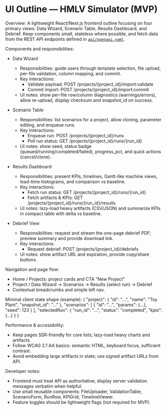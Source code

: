 # UI Outline — HMLV Simulator (MVP)

Overview:
A lightweight React/Next.js frontend outline focusing on four primary views: Data Wizard, Scenario Table, Results Dashboard, and Debrief. Keep components small, stateless where possible, and fetch data from the REST API endpoints defined in [`api/openapi.yaml`](api/openapi.yaml:1).

Components and responsibilities:

- Data Wizard
  - Responsibilities: guide users through template selection, file upload, per-file validation, column mapping, and commit.
  - Key interactions:
    - Validate payload: POST /projects/{project_id}/import:validate
    - Commit import: POST /projects/{project_id}/import:commit
  - UI notes: show per-file row/column diagnostics (warnings/errors), allow re-upload, display checksum and snapshot_id on success.

- Scenario Table
  - Responsibilities: list scenarios for a project, allow cloning, parameter editing, and enqueue runs.
  - Key interactions:
    - Enqueue run: POST /projects/{project_id}/runs
    - Poll run status: GET /projects/{project_id}/runs/{run_id}
  - UI notes: show seed, status badge (queued/running/completed/failed), progress_pct, and quick actions (cancel/clone).

- Results Dashboard
  - Responsibilities: present KPIs, timelines, Gantt-like machine views, lead-time histograms, and comparison vs baseline.
  - Key interactions:
    - Fetch run status: GET /projects/{project_id}/runs/{run_id}
    - Fetch artifacts & KPIs: GET /projects/{project_id}/runs/{run_id}/results
  - UI notes: lazy-load heavy artifacts (CSV/JSON) and summarize KPIs in compact table with delta vs baseline.

- Debrief View
  - Responsibilities: request and stream the one-page debrief PDF; preview summary and provide download link.
  - Key interactions:
    - Request debrief: POST /projects/{project_id}/debriefs
  - UI notes: show artifact URL and expiration, provide copy/share buttons.

Navigation and page flow:
- Home / Projects: project cards and CTA "New Project"
- Project / Data Wizard → Scenarios → Results (select run) → Debrief
- Contextual breadcrumbs and simple left nav.

Minimal client state shape (example):
{
  "project": { "id": "...", "name": "Toy Plant", "snapshot_id": "..." },
  "scenarios": [ { "id": "...", "params": {...}, "seed": 123 } ],
  "selectedRun": { "run_id": "...", "status": "completed", "kpis": {...} }
}

Performance & accessibility:
- Keep pages SSR-friendly for core lists; lazy-load heavy charts and artifacts.
- Follow WCAG 2.1 AA basics: semantic HTML, keyboard focus, sufficient contrast.
- Avoid embedding large artifacts in state; use signed artifact URLs from API.

Developer notes:
- Frontend must treat API as authoritative; display server validation messages verbatim when helpful.
- Use small reusable components: FileUploader, ValidationTable, ScenarioForm, RunRow, KPIGrid, TimelineViewer.
- Feature toggles should be lightweight flags (not required for MVP).